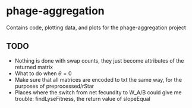 # phage-aggregation

Contains code, plotting data, and plots for the phage-aggregation project

## TODO

- Nothing is done with swap counts, they just become attributes of the returned matrix
- What to do when $\theta = 0$
- Make sure that all matrices are encoded to txt the same way, for the purposes of preprocessed/rStar
- Places where the switch from net fecundity to W_A/B could give me trouble: findLyseFitness, the return value of slopeEqual
